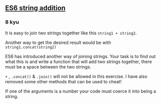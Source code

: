 <h2><a href=https://www.codewars.com/kata/582e4c3406e37fcc770001ad/train/javascript target="_blank">ES6 string addition</a></h2><h3>8 kyu</h3><p>It is easy to join two strings together like this <code>string1 + string2</code>.</p><p>Another way to get the desired result would be with <code>string1.concat(string2)</code></p><p>ES6 has introduced another way of joining strings. Your task is to find out what this is and write a function that will add two strings together, there must be a space between the two strings.</p><p><code>+</code> , <code>.concat()</code> &amp; <code>.join()</code> will not be allowed in this exercise. I have also removed some other methods that can be used to cheat!  </p><p>If one of the arguments is a number your code must coerce it into being a string.</p>
